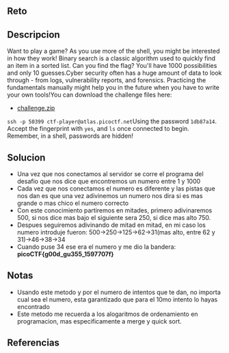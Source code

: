 ## Reto

## Descripcion
Want to play a game? As you use more of the shell, you might be interested in how they work! Binary search is a classic algorithm used to quickly find an item in a sorted list. Can you find the flag? You'll have 1000 possibilities and only 10 guesses.Cyber security often has a huge amount of data to look through - from logs, vulnerability reports, and forensics. Practicing the fundamentals manually might help you in the future when you have to write your own tools!You can download the challenge files here:

- [challenge.zip](https://artifacts.picoctf.net/c_atlas/19/challenge.zip)

`ssh -p 50399 ctf-player@atlas.picoctf.net`Using the password `1db87a14`. Accept the fingerprint with `yes`, and `ls` once connected to begin. Remember, in a shell, passwords are hidden!

## Solucion
- Una vez que nos conectamos al servidor se corre el programa del desafio que nos dice que encontremos un numero entre 1 y 1000
- Cada vez que nos conectamos el numero es diferente y las pistas que nos dan es que una vez adivinemos un numero nos dira si es mas grande o mas chico el numero correcto
- Con este conocimiento partiremos en mitades, primero adivinaremos 500, si nos dice mas bajo el siguiente sera 250, si dice mas alto 750.
- Despues seguiremos adivinando de mitad en mitad, en mi caso los numero introduje fueron: 500->250->125->62->31(mas alto, entre 62 y 31)->46->38->34
- Cuando puse 34 ese era el numero y me dio la bandera: **picoCTF{g00d_gu355_1597707f}**

## Notas
- Usando este metodo y por el numero de intentos que te dan, no importa cual sea el numero, esta garantizado que para el 10mo intento lo hayas encontrado
- Este metodo me recuerda a los alogaritmos de ordenamiento en programacion, mas especificamente a merge y quick sort.
## Referencias

